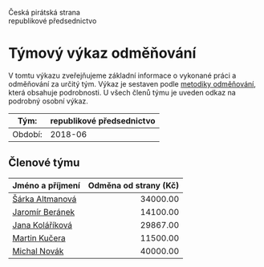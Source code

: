 Česká pirátská strana  
republikové předsednictvo

Týmový výkaz odměňování
===========================

V tomtu výkazu zveřejňujeme základní informace o vykonané práci a odměňování
za určitý tým. Výkaz je sestaven podle [metodiky odměňování][metodika],
která obsahuje podrobnosti. U všech členů týmu je uveden odkaz na podrobný osobní výkaz.

Tým:                     | republikové předsednictvo
-----------------------  | --------------------
Období:                  | 2018-06

Členové týmu
--------------

| Jméno a příjmení                    |   Odměna od strany (Kč) |
|:------------------------------------|------------------------:|
| [Šárka Altmanová](sarka-altmanova/) |                34000.00 |
| [Jaromír Beránek](jaromir-beranek/) |                14100.00 |
| [Jana Koláříková](jana-kolarikova/) |                29867.00 |
| [Martin Kučera](martin-kucera/)     |                11500.00 |
| [Michal Novák](michal-novak/)       |                40000.00 |


[metodika]: https://redmine.pirati.cz/projects/po/wiki/Odmenovani
